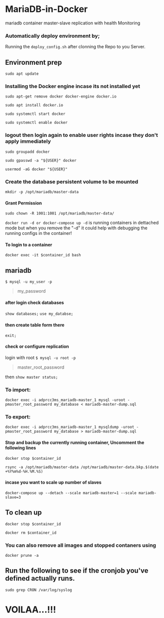 # MariaDB-in-Docker

mariadb container master-slave replication with health Monitoring

### Automatically deploy environment by;

Running the `deploy_config.sh` after clonning the Repo to you Server.

## Environment prep

`sudo apt update`

### Installing the Docker engine incase its not installed yet

`sudo apt-get remove docker docker-engine docker.io`

`sudo apt install docker.io`

`sudo systemctl start docker`

`sudo systemctl enable docker`

### logout then login again to enable user rights incase they don't apply immediately

`sudo groupadd docker`

`sudo gpasswd -a "${USER}" docker`

`usermod -aG docker "${USER}"`

### Create the database persistent volume to be mounted

`mkdir -p /opt/mariadb/master-data`

#### Grant Permission 

`sudo chown -R 1001:1001 /opt/mariadb/master-data/`

`docker run -d or docker-compose up -d` is running containers in dettached mode but when you remove the "-d" it could help with debugging the running configs in the container!

#### To login to a container

`docker exec -it $container_id bash`

## mariadb

`$ mysql -u my_user -p`
> my_password

#### after login check databases
`show databases;`
`use my_databse;`

#### then create table form there
`exit;`

#### check or configure replication
login with root  `$ mysql -u root -p `
> master_root_password

then
`show master status;`

### To import:

`docker exec -i adprcc3ms_mariadb-master_1 mysql -uroot -pmaster_root_password my_database < mariadb-master-dump.sql`

### To export:

`docker exec -i adprcc3ms_mariadb-master_1 mysqldump -uroot -pmaster_root_password my_database > mariadb-master-dump.sql`

#### Stop and backup the currently running container, Uncomment the following lines

`docker stop $container_id`

`rsync -a /opt/mariadb/master-data /opt/mariadb/master-data.bkp.$(date +%Y%m%d-%H.%M.%S)`

#### incase you want to scale up number of slaves

`docker-compose up --detach --scale mariadb-master=1 --scale mariadb-slave=3`

## To clean up

`docker stop $container_id`

`docker rm $container_id`

### You can also remove all images and stopped contaners using

`docker prune -a`

## Run the following to see if the cronjob you've defined actually runs.

`sudo grep CRON /var/log/syslog`


# VOILAA...!!!
